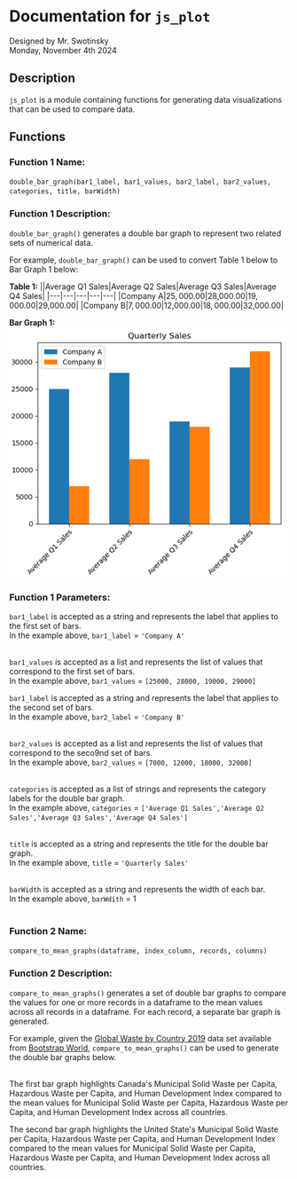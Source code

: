 # Documentation for `js_plot`
Designed by Mr. Swotinsky<br>
Monday, November 4th 2024

## Description
`js_plot` is a module containing functions for generating data visualizations that can be used to compare data.

## Functions
### Function 1 Name:

`double_bar_graph(bar1_label, bar1_values, bar2_label, bar2_values, categories, title, barWidth)`<br>

### Function 1 Description:

`double_bar_graph()` generates a double bar graph to represent two related sets of numerical data.<br>

For example, `double_bar_graph()` can be used to convert Table 1 below to Bar Graph 1 below:<br>

**Table 1:**
||Average Q1 Sales|Average Q2 Sales|Average Q3 Sales|Average Q4 Sales|
|---|---|---|---|---|
|Company A|$25,000.00|$28,000.00|$19,000.00|$29,000.00|
|Company B|$7,000.00|$12,000.00|$18,000.00|$32,000.00|

**Bar Graph 1:**<br>
<img src="https://github.com/MrJSwotinsky/Data_Science/blob/main/Unit_1_Data_Manipulation/Projects/Data_Module_Design_Project/Quarterly_Sales.png">

### Function 1 Parameters:

`bar1_label` is accepted as a string and represents the label that applies to the first set of bars.<br>
In the example above, `bar1_label` = `'Company A'`<br><br>

`bar1_values` is accepted as a list and represents the list of values that correspond to the first set of bars.<br> 
In the example above, `bar1_values` = `[25000, 28000, 19000, 29000]`

`bar1_label` is accepted as a string and represents the label that applies to the second set of bars.<br>
In the example above, `bar2_label` = `'Company B'`<br><br>

`bar2_values` is accepted as a list and represents the list of values that correspond to the seco9nd set of bars.<br> 
In the example above, `bar2_values` = `[7000, 12000, 18000, 32000]`<br><br>

`categories` is accepted as a list of strings and represents the category labels for the double bar graph.<br>
In the example above, `categories` = `['Average Q1 Sales','Average Q2 Sales','Average Q3 Sales','Average Q4 Sales']`<br><br>

`title` is accepted as a string and represents the title for the double bar graph.<br>
In the example above, `title` = `'Quarterly Sales'`<br><br>

`barWidth` is accepted as a string and represents the width of each bar.<br>
In the example above, `barWdith` = 1<br><br>

### Function 2 Name:
`compare_to_mean_graphs(dataframe, index_column, records, columns)`

### Function 2 Description:

`compare_to_mean_graphs()` generates a set of double bar graphs to compare the values for one or more records in a dataframe to the mean values across all records in a dataframe.  For each record, a separate bar graph is generated.

For example, given the [Global Waste by Country 2019](https://docs.google.com/spreadsheets/d/1TOzs9GqIJIF9P6LVsGnt3Q6rueG43CYKQMoJrigJy-c/edit?gid=0#gid=0) data set available from [Bootstrap World](https://docs.google.com/spreadsheets/d/1TOzs9GqIJIF9P6LVsGnt3Q6rueG43CYKQMoJrigJy-c/edit?gid=0#gid=0), `compare_to_mean_graphs()` can be used to generate the double bar graphs below.<br><br>



The first bar graph highlights Canada's Municipal Solid Waste per Capita, Hazardous Waste per Capita, and Human Development Index compared to the mean values for Municipal Solid Waste per Capita, Hazardous Waste per Capita, and Human Development Index across all countries.

The second bar graph highlights the United State's Municipal Solid Waste per Capita, Hazardous Waste per Capita, and Human Development Index compared to the mean values for Municipal Solid Waste per Capita, Hazardous Waste per Capita, and Human Development Index across all countries.





